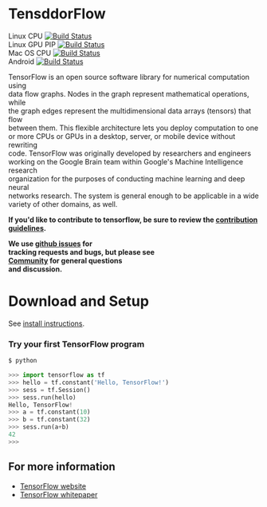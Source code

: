 # TensddorFlow

Linux CPU [![Build Status](http://ci.tensorflow.org/buildStatus/icon?job=tensorflow-master)](http://ci.tensorflow.org/job/tensorflow-master)  
Linux GPU PIP [![Build Status](http://ci.tensorflow.org/buildStatus/icon?job=tensorflow-master-gpu_pip)](http://ci.tensorflow.org/job/tensorflow-master-gpu_pip)  
Mac OS CPU [![Build Status](http://ci.tensorflow.org/buildStatus/icon?job=tensorflow-master-mac)](http://ci.tensorflow.org/job/tensorflow-master-mac)  
Android [![Build Status](http://ci.tensorflow.org/buildStatus/icon?job=tensorflow-master-android)](http://ci.tensorflow.org/job/tensorflow-master-android)

TensorFlow is an open source software library for numerical computation using  
data flow graphs.  Nodes in the graph represent mathematical operations, while  
the graph edges represent the multidimensional data arrays \(tensors\) that flow  
between them.  This flexible architecture lets you deploy computation to one  
or more CPUs or GPUs in a desktop, server, or mobile device without rewriting  
code.  TensorFlow was originally developed by researchers and engineers  
working on the Google Brain team within Google's Machine Intelligence research  
organization for the purposes of conducting machine learning and deep neural  
networks research.  The system is general enough to be applicable in a wide  
variety of other domains, as well.

**If you'd like to contribute to tensorflow, be sure to review the **[**contribution  
guidelines**](CONTRIBUTING.md)**.**

**We use **[**github issues**](https://github.com/tensorflow/tensorflow/issues)** for  
tracking requests and bugs, but please see      
**[**Community**](tensorflow/g3doc/resources/index.md#community)** for general questions  
and discussion.**

# Download and Setup

See [install instructions](tensorflow/g3doc/get_started/os_setup.md).

### Try your first TensorFlow program

```py
$ python

>>> import tensorflow as tf
>>> hello = tf.constant('Hello, TensorFlow!')
>>> sess = tf.Session()
>>> sess.run(hello)
Hello, TensorFlow!
>>> a = tf.constant(10)
>>> b = tf.constant(32)
>>> sess.run(a+b)
42
>>>
```

## For more information

* [TensorFlow website](http://tensorflow.org)
* [TensorFlow whitepaper](http://download.tensorflow.org/paper/whitepaper2015.pdf)



